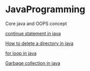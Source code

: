 # JavaProgramming
Core java and OOPS concept

[continue statement in java](https://www.flowerbrackets.com/continue-statement-java/)

[How to delete a directory in java](https://www.flowerbrackets.com/how-to-delete-a-directory-in-java/)

[for loop in java](https://www.flowerbrackets.com/for-loop-in-java/)

[Garbage collection in java](https://www.flowerbrackets.com/garbage-collection-in-java/)
